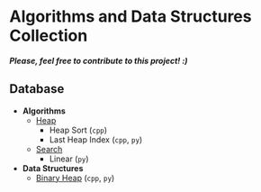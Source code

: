 # Algorithms and Data Structures Collection

***Please, feel free to contribute to this project! :)***

## Database
- **Algorithms**
    - [Heap](/algorithms/heap/)
        - Heap Sort (`cpp`)
        - Last Heap Index (`cpp`, `py`)
    - [Search](/algorithms/search/)
        - Linear (`py`)
- **Data Structures**
    - [Binary Heap](/data-structures/binary-heap/) (`cpp`, `py`)